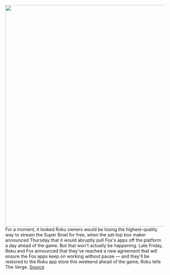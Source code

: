 <img src='https://cdn.vox-cdn.com/thumbor/f0OHeWGaeJVjGwd8vIZDJ-lAh3w=/193x228:1736x1181/1200x800/filters:focal(804x529:1130x855)/cdn.vox-cdn.com/uploads/chorus_image/image/66231227/DSCF0235.0.jpg' width='700px' /><br/>
For a moment, it looked Roku owners would be losing the highest-quality way to stream the Super Bowl for free, when the set-top box maker announced Thursday that it would abruptly pull Fox's apps off the platform a day ahead of the game. But that won't actually be happening. Late Friday, Roku and Fox announced that they've reached a new agreement that will ensure the Fox apps keep on working without pause — and they'll be restored to the Roku app store this weekend ahead of the game, Roku tells The Verge.
<a href='https://www.theverge.com/2020/2/1/21117919/roku-fox-apps-carriage-agreement-super-bowl-deal'> Source <a/>